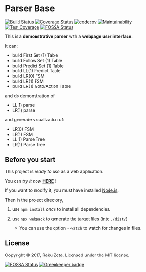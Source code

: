Parser Base
===========
[![Build Status](https://travis-ci.org/zetaraku/ParserBase.svg?branch=master)](https://travis-ci.org/zetaraku/ParserBase)
[![Coverage Status](https://coveralls.io/repos/github/zetaraku/ParserBase/badge.svg?branch=master)](https://coveralls.io/github/zetaraku/ParserBase?branch=master)
[![codecov](https://codecov.io/gh/zetaraku/ParserBase/branch/master/graph/badge.svg)](https://codecov.io/gh/zetaraku/ParserBase)
[![Maintainability](https://api.codeclimate.com/v1/badges/2af5d485d54b7bbb3f76/maintainability)](https://codeclimate.com/github/zetaraku/ParserBase/maintainability)
[![Test Coverage](https://api.codeclimate.com/v1/badges/2af5d485d54b7bbb3f76/test_coverage)](https://codeclimate.com/github/zetaraku/ParserBase/test_coverage)
[![FOSSA Status](https://app.fossa.io/api/projects/git%2Bgithub.com%2Fzetaraku%2FParserBase.svg?type=shield)](https://app.fossa.io/projects/git%2Bgithub.com%2Fzetaraku%2FParserBase?ref=badge_shield)

This is a **demonstrative parser** with a **webpage user interface**.

It can:

* build First Set (1) Table
* build Follow Set (1) Table
* build Predict Set (1) Table
* build LL(1) Predict Table
* build LR(0) FSM
* build LR(1) FSM
* build LR(1) Goto/Action Table

and do demonstration of:

* LL(1) parse
* LR(1) parse

and generate visualization of:

* LR(0) FSM
* LR(1) FSM
* LL(1) Parse Tree
* LR(1) Parse Tree

Before you start
----------------

This project is *ready to use* as a web application.

You can *try it now* [**HERE**](https://zetaraku.github.io/ParserBase/) !

If you want to modify it, you must have installed [Node.js](https://nodejs.org/).

Then in the project directory,

1. use `npm install` *once* to install all dependencies.

2. use `npx webpack` to generate the target files (into `./dist/`).

	* You can use the option `--watch` to watch for changes in files.

License
-------

Copyright © 2017, Raku Zeta. Licensed under the MIT license.

[![FOSSA Status](https://app.fossa.io/api/projects/git%2Bgithub.com%2Fzetaraku%2FParserBase.svg?type=large)](https://app.fossa.io/projects/git%2Bgithub.com%2Fzetaraku%2FParserBase?ref=badge_large) [![Greenkeeper badge](https://badges.greenkeeper.io/zetaraku/ParserBase.svg)](https://greenkeeper.io/)
